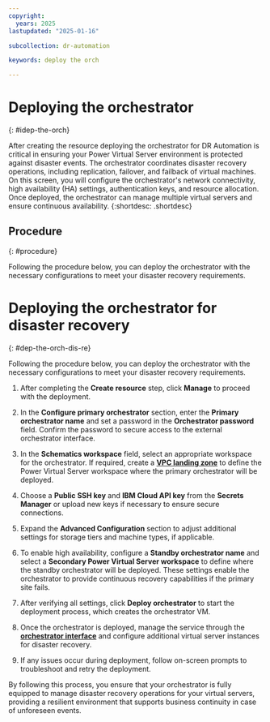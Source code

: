 ```yaml
---
copyright:
  years: 2025
lastupdated: "2025-01-16"

subcollection: dr-automation

keywords: deploy the orch

---
```


# Deploying the orchestrator
{: #idep-the-orch}

After creating the resource deploying the orchestrator for DR Automation is critical in ensuring your Power Virtual Server environment is protected against disaster events. The orchestrator coordinates disaster recovery operations, including replication, failover, and failback of virtual machines. On this screen, you will configure the orchestrator's network connectivity, high availability (HA) settings, authentication keys, and resource allocation. Once deployed, the orchestrator can manage multiple virtual servers and ensure continuous availability.
{:shortdesc: .shortdesc}

## Procedure 
{: #procedure}

Following the procedure below, you can deploy the orchestrator with the necessary configurations to meet your disaster recovery requirements.

# Deploying the orchestrator for disaster recovery
{: #dep-the-orch-dis-re}

Following the procedure below, you can deploy the orchestrator with the necessary configurations to meet your disaster recovery requirements.

1. After completing the **Create resource** step, click **Manage** to proceed with the deployment.

2. In the **Configure primary orchestrator** section, enter the **Primary orchestrator name** and set a password in the **Orchestrator password** field. Confirm the password to secure access to the external orchestrator interface.

3. In the **Schematics workspace** field, select an appropriate workspace for the orchestrator. If required, create a [**VPC landing zone**](https://cloud.ibm.com/catalog/architecture/deploy-arch-ibm-pvs-inf-2dd486c7-b317-4aaa-907b-42671485ad96-global/readme/terraform/terraform/e104e91d-d4a8-44fa-a341-eebf735d9635-global) to define the Power Virtual Server workspace where the primary orchestrator will be deployed.

4. Choose a **Public SSH key** and **IBM Cloud API key** from the **Secrets Manager** or upload new keys if necessary to ensure secure connections.

5. Expand the **Advanced Configuration** section to adjust additional settings for storage tiers and machine types, if applicable.

6. To enable high availability, configure a **Standby orchestrator name** and select a **Secondary Power Virtual Server workspace** to define where the standby orchestrator will be deployed. These settings enable the orchestrator to provide continuous recovery capabilities if the primary site fails.

7. After verifying all settings, click **Deploy orchestrator** to start the deployment process, which creates the orchestrator VM.

8. Once the orchestrator is deployed, manage the service through the [**orchestrator interface**](https://10.32.150.93:3000/login?byCloud=true) and configure additional virtual server instances for disaster recovery.

9. If any issues occur during deployment, follow on-screen prompts to troubleshoot and retry the deployment.

By following this process, you ensure that your orchestrator is fully equipped to manage disaster recovery operations for your virtual servers, providing a resilient environment that supports business continuity in case of unforeseen events.
